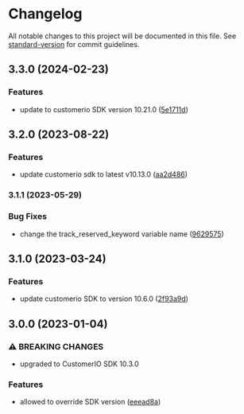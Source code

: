 # Changelog

All notable changes to this project will be documented in this file. See [standard-version](https://github.com/conventional-changelog/standard-version) for commit guidelines.

## 3.3.0 (2024-02-23)


### Features

* update to customerio SDK version 10.21.0 ([5e1711d](https://github.com/rudderlabs/rudder-integration-customerio-ios/commit/5e1711db2beee27adad03bcfa7a3d635fc0c468f))

## 3.2.0 (2023-08-22)


### Features

* update customerio sdk to latest v10.13.0 ([aa2d486](https://github.com/rudderlabs/rudder-integration-customerio-ios/commit/aa2d486971af20608e0db81de5698a81d170f34e))

### 3.1.1 (2023-05-29)


### Bug Fixes

* change the track_reserved_keyword variable name ([9629575](https://github.com/rudderlabs/rudder-integration-customerio-ios/commit/9629575eca681ab689df7e7387235f4683984ae3))

## 3.1.0 (2023-03-24)


### Features

* update customerio SDK to version 10.6.0 ([2f93a9d](https://github.com/rudderlabs/rudder-integration-customerio-ios/commit/2f93a9d4a4286793f2d30657d46d3563fe5c52a7))

## 3.0.0 (2023-01-04)


### ⚠ BREAKING CHANGES

* upgraded to CustomerIO SDK 10.3.0

### Features

* allowed to override SDK version ([eeead8a](https://github.com/rudderlabs/rudder-integration-customerio-ios/commit/eeead8ad1a7e88974829a9e7c1b3aa7ecf0392d6))

